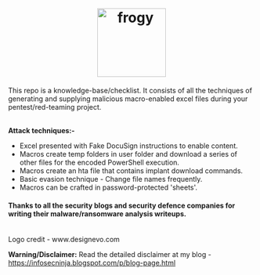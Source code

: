<h1 align="center">
  <a href="https://github.com/iamthefrogy/frogy"><img src="https://user-images.githubusercontent.com/8291014/111030700-a4cf2180-83fb-11eb-840b-39185a478d85.png" alt="frogy" height=140px></a>
  </h1>
This repo is a knowledge-base/checklist. It consists of all the techniques of generating and supplying malicious macro-enabled excel files during your pentest/red-teaming project.<br/><br/>
    
**Attack techniques:-**
- Excel presented with Fake DocuSign instructions to enable content.
- Macros create temp folders in user folder and download a series of other files for the encoded PowerShell execution.
- Macros create an hta file that contains implant download commands.
- Basic evasion technique - Change file names frequently.
- Macros can be crafted in password-protected 'sheets'.

#### Thanks to all the security blogs and security defence companies for writing their malware/ransomware analysis writeups.
 </br>
Logo credit - www.designevo.com

**Warning/Disclaimer:** Read the detailed disclaimer at my blog - https://infosecninja.blogspot.com/p/blog-page.html
